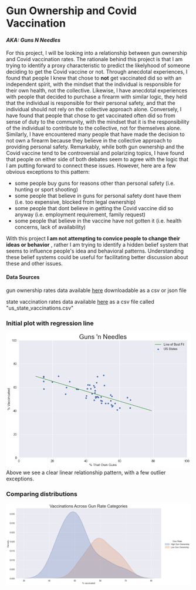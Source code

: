 # Gun Ownership and Covid Vaccination 

#### *AKA: Guns N Needles*


For this project, I will be looking into a relationship between gun ownership and Covid vaccination rates. The rationale behind this project is that I am trying to identify a proxy characteristic to predict the likelyhood of someone deciding to get the Covid vaccine or not. Through anecdotal experiences, I found that people I knew that chose to **not** get vaccinated did so with an independent spirit, with the mindset that the individual is responsible for their own health, not the collective. Likewise, I have anecdotal experiences with people that decided to purchase a firearm with similar logic, they held that the individual is responsible for their personal safety, and that the individual should not rely on the collective approach alone. Conversely, I have found that people that chose to get vaccinated often did so from sense of duty to the community, with the mindset that it is the responsibility of the individual to contribute to the collective, not for themselves alone. Similarly, I have encountered many people that have made the decision to not own a firearm because they believe in the collective approach to providing personal safety. Remarkably, while both gun ownership and the Covid vaccine tend to be controversial and polarizing topics, I have found that people on either side of both debates seem to agree with the logic that I am putting forward to connect these issues. However, here are a few obvious exceptions to this pattern:

- some people buy guns for reasons other than personal safety (i.e. hunting or sport shooting)
- some people that believe in guns for personal safety dont have them (i.e. too expensive, blocked from legal ownership)
- some people that dont believe in getting the Covid vaccine did so anyway (i.e. employment requirement, family request)
- some people that believe in the vaccine have not gotten it (i.e. health concerns, lack of availability)

With this project **I am not attempting to convice people to change their ideas or behavior** , rather I am trying to identify a hidden belief system that seems to influence people's idea and behavioral patterns. Understanding these belief systems could be useful for facilitating better discussion about these and other issues. 

#### Data Sources
gun ownership rates data available [here](https://worldpopulationreview.com/state-rankings/gun-ownership-by-state) downloadable as a csv or json file

state vaccination rates data available [here](https://github.com/owid/covid-19-data/tree/master/public/data/vaccinations) as a csv file called "us_state_vaccinations.csv"

### Initial plot with regression line
![scatter](scatter_plot.png)
Above we see a clear linear relationship pattern, with a few outlier exceptions.

### Comparing distributions
![kde](kde.png)
